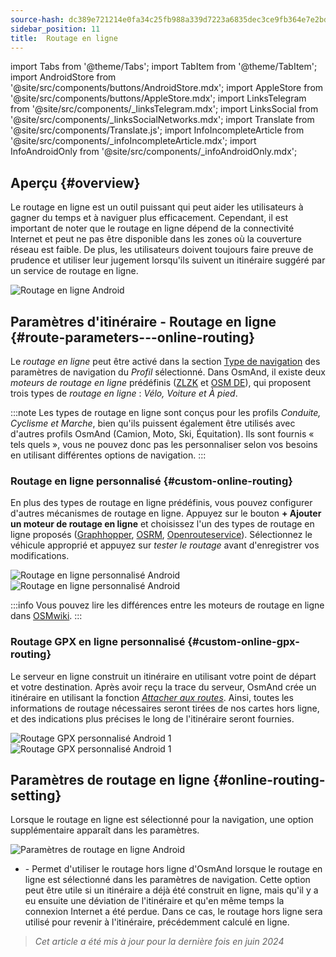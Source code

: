 ```yaml
---
source-hash: dc389e721214e0fa34c25fb988a339d7223a6835dec3ce9fb364e7e2bddcaebb
sidebar_position: 11
title:  Routage en ligne
---
```


import Tabs from '@theme/Tabs';
import TabItem from '@theme/TabItem';
import AndroidStore from '@site/src/components/buttons/AndroidStore.mdx';
import AppleStore from '@site/src/components/buttons/AppleStore.mdx';
import LinksTelegram from '@site/src/components/_linksTelegram.mdx';
import LinksSocial from '@site/src/components/_linksSocialNetworks.mdx';
import Translate from '@site/src/components/Translate.js';
import InfoIncompleteArticle from '@site/src/components/_infoIncompleteArticle.mdx';
import InfoAndroidOnly from '@site/src/components/_infoAndroidOnly.mdx';


## Aperçu {#overview}

<InfoAndroidOnly />

Le routage en ligne est un outil puissant qui peut aider les utilisateurs à gagner du temps et à naviguer plus efficacement. Cependant, il est important de noter que le routage en ligne dépend de la connectivité Internet et peut ne pas être disponible dans les zones où la couverture réseau est faible. De plus, les utilisateurs doivent toujours faire preuve de prudence et utiliser leur jugement lorsqu'ils suivent un itinéraire suggéré par un service de routage en ligne.

![Routage en ligne Android](@site/static/img/navigation/routing/online_routing_andr.png)


## Paramètres d'itinéraire - Routage en ligne {#route-parameters---online-routing}

Le *routage en ligne* peut être activé dans la section [Type de navigation](../guidance/navigation-settings.md#overview) des paramètres de navigation du *Profil* sélectionné. Dans OsmAnd, il existe deux *moteurs de routage en ligne* prédéfinis ([ZLZK](https://zlzk.biz/) et [OSM DE](https://routing.openstreetmap.de)), qui proposent trois types de *routage en ligne* : *Vélo, Voiture et À pied*.

:::note
Les types de routage en ligne sont conçus pour les profils *Conduite, Cyclisme et Marche*, bien qu'ils puissent également être utilisés avec d'autres profils OsmAnd (Camion, Moto, Ski, Équitation). Ils sont fournis « tels quels », vous ne pouvez donc pas les personnaliser selon vos besoins en utilisant différentes options de navigation.
:::

### Routage en ligne personnalisé {#custom-online-routing}

En plus des types de routage en ligne prédéfinis, vous pouvez configurer d'autres mécanismes de routage en ligne.
Appuyez sur le bouton **+ Ajouter un moteur de routage en ligne** et choisissez l'un des types de routage en ligne proposés ([Graphhopper](https://graphhopper.com/), [OSRM](http://project-osrm.org/), [Openrouteservice](https://openrouteservice.org)). Sélectionnez le véhicule approprié et appuyez sur *tester le routage* avant d'enregistrer vos modifications.

![Routage en ligne personnalisé Android](@site/static/img/navigation/routing/custom_online_routing_andr_1.png) ![Routage en ligne personnalisé Android](@site/static/img/navigation/routing/custom_online_routing_andr_2.png)

:::info
Vous pouvez lire les différences entre les moteurs de routage en ligne dans [OSMwiki](https://wiki.openstreetmap.org/wiki/Routing/online_routers).
:::

### Routage GPX en ligne personnalisé {#custom-online-gpx-routing}

Le serveur en ligne construit un itinéraire en utilisant votre point de départ et votre destination. Après avoir reçu la trace du serveur, OsmAnd crée un itinéraire en utilisant la fonction *[Attacher aux routes](../setup/gpx-navigation.md#attach-to-the-roads)*. Ainsi, toutes les informations de routage nécessaires seront tirées de nos cartes hors ligne, et des indications plus précises le long de l'itinéraire seront fournies.

![Routage GPX personnalisé Android 1](@site/static/img/navigation/routing/online_routing_gpx_1.png) ![Routage GPX personnalisé Android 1](@site/static/img/navigation/routing/online_routing_gpx_2.png)


## Paramètres de routage en ligne {#online-routing-setting}

Lorsque le routage en ligne est sélectionné pour la navigation, une option supplémentaire apparaît dans les paramètres.

![Paramètres de routage en ligne Android](@site/static/img/navigation/routing/settings_online_routing_1.png)

- *<Translate android="true" ids="calculate_osmand_route_without_internet"/>* - Permet d'utiliser le routage hors ligne d'OsmAnd lorsque le routage en ligne est sélectionné dans les paramètres de navigation. Cette option peut être utile si un itinéraire a déjà été construit en ligne, mais qu'il y a eu ensuite une déviation de l'itinéraire et qu'en même temps la connexion Internet a été perdue. Dans ce cas, le routage hors ligne sera utilisé pour revenir à l'itinéraire, précédemment calculé en ligne.

> *Cet article a été mis à jour pour la dernière fois en juin 2024*